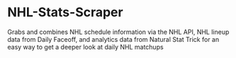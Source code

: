 # NHL-Stats-Scraper
Grabs and combines NHL schedule information via the NHL API, NHL lineup data from Daily Faceoff, and analytics data from Natural Stat Trick for an easy way to get a deeper look at daily NHL matchups
